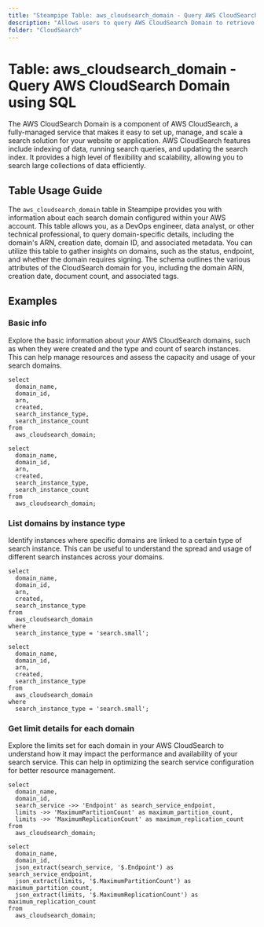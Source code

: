 ```yaml
---
title: "Steampipe Table: aws_cloudsearch_domain - Query AWS CloudSearch Domain using SQL"
description: "Allows users to query AWS CloudSearch Domain to retrieve detailed information about each search domain configured within an AWS account."
folder: "CloudSearch"
---
```


# Table: aws_cloudsearch_domain - Query AWS CloudSearch Domain using SQL

The AWS CloudSearch Domain is a component of AWS CloudSearch, a fully-managed service that makes it easy to set up, manage, and scale a search solution for your website or application. AWS CloudSearch features include indexing of data, running search queries, and updating the search index. It provides a high level of flexibility and scalability, allowing you to search large collections of data efficiently.

## Table Usage Guide

The `aws_cloudsearch_domain` table in Steampipe provides you with information about each search domain configured within your AWS account. This table allows you, as a DevOps engineer, data analyst, or other technical professional, to query domain-specific details, including the domain's ARN, creation date, domain ID, and associated metadata. You can utilize this table to gather insights on domains, such as the status, endpoint, and whether the domain requires signing. The schema outlines the various attributes of the CloudSearch domain for you, including the domain ARN, creation date, document count, and associated tags.

## Examples

### Basic info
Explore the basic information about your AWS CloudSearch domains, such as when they were created and the type and count of search instances. This can help manage resources and assess the capacity and usage of your search domains.

```sql+postgres
select
  domain_name,
  domain_id,
  arn,
  created,
  search_instance_type,
  search_instance_count
from
  aws_cloudsearch_domain;
```

```sql+sqlite
select
  domain_name,
  domain_id,
  arn,
  created,
  search_instance_type,
  search_instance_count
from
  aws_cloudsearch_domain;
```

### List domains by instance type
Identify instances where specific domains are linked to a certain type of search instance. This can be useful to understand the spread and usage of different search instances across your domains.

```sql+postgres
select
  domain_name,
  domain_id,
  arn,
  created,
  search_instance_type
from
  aws_cloudsearch_domain
where
  search_instance_type = 'search.small';
```

```sql+sqlite
select
  domain_name,
  domain_id,
  arn,
  created,
  search_instance_type
from
  aws_cloudsearch_domain
where
  search_instance_type = 'search.small';
```

### Get limit details for each domain
Explore the limits set for each domain in your AWS CloudSearch to understand how it may impact the performance and availability of your search service. This can help in optimizing the search service configuration for better resource management.

```sql+postgres
select
  domain_name,
  domain_id,
  search_service ->> 'Endpoint' as search_service_endpoint,
  limits ->> 'MaximumPartitionCount' as maximum_partition_count,
  limits ->> 'MaximumReplicationCount' as maximum_replication_count
from
  aws_cloudsearch_domain;
```

```sql+sqlite
select
  domain_name,
  domain_id,
  json_extract(search_service, '$.Endpoint') as search_service_endpoint,
  json_extract(limits, '$.MaximumPartitionCount') as maximum_partition_count,
  json_extract(limits, '$.MaximumReplicationCount') as maximum_replication_count
from
  aws_cloudsearch_domain;
```